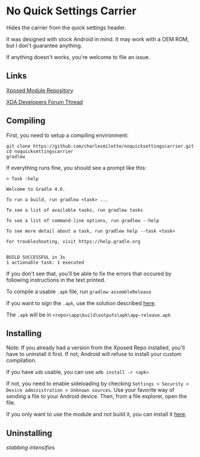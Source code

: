 # No Quick Settings Carrier

Hides the carrier from the quick settings header.

It was designed with stock Android in mind. It may work with a OEM ROM, but I don't guarantee anything.

If anything doesn't works, you're welcome to file an issue.

## Links

[Xposed Module Repository](http://repo.xposed.info/module/me.charlesmilette.noquicksettingscarrier)

[XDA Developers Forum Thread](https://forum.xda-developers.com/xposed/modules/xposed-quick-settings-carrier-t3862792)

## Compiling

First, you need to setup a compiling environment:
```
git clone https://github.com/charlesmilette/noquicksettingscarrier.git
cd noquicksettingscarrier
gradlew
```

If everything runs fine, you should see a prompt like this:
```
> Task :help

Welcome to Gradle 4.6.

To run a build, run gradlew <task> ...

To see a list of available tasks, run gradlew tasks

To see a list of command-line options, run gradlew --help

To see more detail about a task, run gradlew help --task <task>

For troubleshooting, visit https://help.gradle.org


BUILD SUCCESSFUL in 3s
1 actionable task: 1 executed
```
If you don't see that, you'll be able to fix the errors that occured by following instructions in the text printed.

To compile a usable `.apk` file, run `gradlew assembleRelease`

If you want to sign the `.apk`, use the solution described [here](http://stackoverflow.com/a/21020469/2884575).

The `.apk` will be in `<repo>\app\build\outputs\apk\app-release.apk`

## Installing

Note: If you already had a version from the Xposed Repo installed, you'll have to uninstall it first. If not, Android will refuse to install your custom compilation.

If you have `adb` usable, you can use `adb install -r <apk>`

If not, you need to enable sideloading by checking `Settings > Security > Device administration > Unknown sources`. Use your favorite way of sending a file to your Android device. Then, from a file explorer, open the file.

If you only want to use the module and not build it, you can install it [here](http://repo.xposed.info/module/me.charlesmilette.noquicksettingscarrier).

## Uninstalling

*stabbing intensifies*
